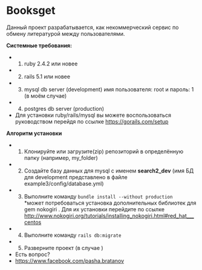 # Booksget
Данный проект разрабатывается, как некоммерческий сервис по обмену литературой между пользователями.

**Системные требования:**
* 1. ruby 2.4.2 или новее
* 2. rails 5.1 или новее
* 3. mysql db server (development) имя пользователя: root и пароль: 1 (в моём случае)
* 4. postgres db server (production)
* Для установки ruby/rails/mysql вы можете воспользоваться руководством перейдя по ссылке https://gorails.com/setup

**Алгоритм установки**
* 1. Клонируйте или загрузите(zip) репозиторий в определённую папку (например, my_folder)
* 2. Создайте базу данных для mysql с именем **search2_dev** (имя БД для development представлено в файле example3/config/database.yml)
* 3. Выполните команду  `bundle install --without production`       
     *может потребоваться установка дополнительных библиотек для gem nokogiri . Для их установки перейдите по ссылке http://www.nokogiri.org/tutorials/installing_nokogiri.html#red_hat___centos
* 4. Выполните команду `rails db:migrate`
* 5. Разверните проект (в случае )
* Есть вопрос?
* https://www.facebook.com/pasha.bratanov
 
